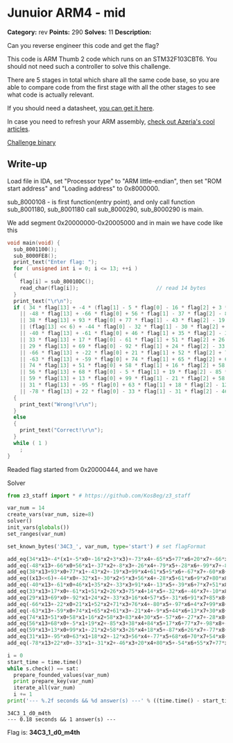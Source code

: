 # Junuior ARM4 - mid

**Category:** rev
**Points:** 290
**Solves:** 11
**Description:**

Can you reverse engineer this code and get the flag?

This code is ARM Thumb 2 code which runs on an STM32F103CBT6. You should not need such a controller to solve this challenge.

There are 5 stages in total which share all the same code base, so you are able to compare code from the first stage with all the other stages to see what code is actually relevant.

If you should need a datasheet, [you can get it here](http://www.st.com/content/ccc/resource/technical/document/reference_manual/59/b9/ba/7f/11/af/43/d5/CD00171190.pdf/files/CD00171190.pdf/jcr:content/translations/en.CD00171190.pdf).

In case you need to refresh your ARM assembly, [check out Azeria's cool articles](https://azeria-labs.com/writing-arm-assembly-part-1/).

[Challenge binary](arm_stage4.bin)

## Write-up

Load file in IDA, set "Processor type" to "ARM little-endian", then set "ROM start address" and "Loading address" to 0x8000000.

sub_8000108 - is first function(entry point), and only call function sub_8001180, sub_8001180 call sub_8000290, sub_8000290 is main.

We add segment 0x20000000-0x20005000 and in main we have code like this
```C
void main(void) {
  sub_8001100();
  sub_8000FE8();
  print_text("Enter flag: ");
  for ( unsigned int i = 0; i <= 13; ++i )
  {
    flag[i] = sub_80010DC();
    read_char(flag[i]);                         // read 14 bytes
  }
  print_text("\r\n");
  if ( 34 * flag[13] + -4 * (flag[1] - 5 * flag[0] - 16 * flag[2] + 3 * flag[3]) - 73 * flag[4] - 65 * flag[5] + 77 * flag[6] + 20 * flag[7] - 66 * flag[8] + 4 * flag[9] - 58 * flag[10] - 6 * flag[11] + 94 * flag[12] != 8701
    || -48 * flag[13] + -66 * flag[0] + 56 * flag[1] - 37 * flag[2] - 8 * flag[3] - 26 * flag[4] - 79 * flag[5] - 28 * flag[6] - 99 * flag[7] - 87 * flag[8] - 86 * flag[9] + 71 * flag[10] - 69 * flag[11] - 43 * flag[12] != -40417
    || 38 * flag[13] + 93 * flag[0] + 77 * flag[1] - 43 * flag[2] - 19 * flag[3] + 99 * flag[4] + 61 * flag[5] + 5 * flag[6] - 67 * flag[7] - 60 * flag[8] + 88 * flag[9] + 41 * flag[10] + 19 * flag[11] + 70 * flag[12] != 34075
    || (flag[13] << 6) + -44 * flag[0] - 32 * flag[1] - 30 * flag[2] + 5 * flag[3] + 56 * flag[4] - 28 * flag[5] + 61 * flag[6] + 9 * flag[7] + 80 * flag[8] + 40 * flag[9] - 66 * flag[10] - 42 * flag[11] + 62 * flag[12] != 17090
    || -40 * flag[13] + -61 * flag[0] + 46 * flag[1] + 35 * flag[2] - 33 * flag[3] + 91 * flag[4] - 13 * flag[5] - 39 * flag[6] + 7 * flag[7] + 51 * flag[8] + 93 * flag[9] + 55 * flag[10] + 49 * flag[11] + 94 * flag[12] != 31516
    || 33 * flag[13] + 17 * flag[0] - 61 * flag[1] + 51 * flag[2] + 26 * flag[3] + 75 * flag[4] + 14 * flag[5] - 32 * flag[6] - 46 * flag[7] - 10 * flag[8] - 36 * flag[9] + 81 * flag[10] + 69 * flag[11] - 32 * flag[12] != 10846
    || 29 * flag[13] + 69 * flag[0] - 92 * flag[1] + 24 * flag[2] - 33 * flag[3] + 16 * flag[4] + 57 * flag[5] - 31 * flag[6] + 91 * flag[7] + 85 * flag[8] + 72 * flag[9] + 23 * flag[10] + 21 * flag[11] + 45 * flag[12] != 31883
    || -66 * flag[13] + -22 * flag[0] + 21 * flag[1] + 52 * flag[2] + 71 * flag[3] + 76 * flag[4] - 80 * flag[5] - 97 * flag[6] + 4 * flag[7] + 99 * flag[8] - 7 * flag[9] - 43 * flag[10] - 13 * flag[11] + 37 * flag[12] != -2288
    || -63 * flag[13] + -59 * flag[0] + 74 * flag[1] + 65 * flag[2] + 61 * flag[3] - 21 * flag[4] - 9 * flag[5] + 44 * flag[6] + 13 * flag[7] + 30 * flag[8] + 13 * flag[9] - 69 * flag[10] - 2 * flag[11] + 9 * flag[12] != 891
    || 74 * flag[13] + 51 * flag[0] + 58 * flag[1] + 16 * flag[2] + 58 * flag[3] + 83 * flag[4] + 30 * flag[5] - 57 * flag[6] - 27 * flag[7] - 28 * flag[8] + 94 * flag[9] + 55 * flag[10] + 72 * flag[11] - 96 * flag[12] != 24772
    || 56 * flag[13] + 68 * flag[0] - 5 * flag[1] + 19 * flag[2] - 85 * flag[3] + 38 * flag[4] + 84 * flag[5] + 17 * flag[6] + 77 * flag[7] - 98 * flag[8] - 37 * flag[9] - 38 * flag[10] + 32 * flag[11] - 45 * flag[12] != 7094
    || 59 * flag[13] + 13 * flag[0] + 99 * flag[1] - 21 * flag[2] + 58 * flag[3] + 26 * flag[4] + 18 * flag[5] - 87 * flag[6] + 26 * flag[7] - 77 * flag[8] - 47 * flag[9] + 33 * flag[10] - 45 * flag[11] - 78 * flag[12] != -4767
    || 31 * flag[13] + -95 * flag[0] + 63 * flag[1] + 18 * flag[2] - 12 * flag[3] + 56 * flag[4] - 77 * flag[5] + 68 * flag[6] + 70 * flag[7] + 54 * flag[8] + 41 * flag[9] + 25 * flag[10] - 78 * flag[11] + 43 * flag[12] != 27400
    || -78 * flag[13] + 22 * flag[0] - 33 * flag[1] - 31 * flag[2] - 46 * flag[3] + 20 * flag[4] + 80 * flag[5] - 54 * flag[6] + 55 * flag[7] + 77 * flag[8] + 94 * flag[9] - 89 * flag[10] + 51 * flag[11] - 27 * flag[12] != -4494 )
  {
    print_text("Wrong!\r\n");
  }
  else
  {
    print_text("Correct!\r\n");
  }
  while ( 1 )
    ;
}
```

Readed flag started from 0x20000444, and we have

Solver
```python
from z3_staff import * # https://github.com/KosBeg/z3_staff

var_num = 14
create_vars(var_num, size=8)
solver()
init_vars(globals())
set_ranges(var_num)

set_known_bytes('34C3_', var_num, type='start') # set flagFormat

add_eq(34*x13+-4*(x1+-5*x0+-16*x2+3*x3)+-73*x4+-65*x5+77*x6+20*x7+-66*x8+4*x9+-58*x10+-6*x11+94*x12==8701)
add_eq(-48*x13+-66*x0+56*x1+-37*x2+-8*x3+-26*x4+-79*x5+-28*x6+-99*x7+-87*x8+-86*x9+71*x10+-69*x11+-43*x12==-40417)
add_eq(38*x13+93*x0+77*x1+-43*x2+-19*x3+99*x4+61*x5+5*x6+-67*x7+-60*x8+88*x9+41*x10+19*x11+70*x12==34075)
add_eq((x13<<6)+-44*x0+-32*x1+-30*x2+5*x3+56*x4+-28*x5+61*x6+9*x7+80*x8+40*x9+-66*x10+-42*x11+62*x12==17090)
add_eq(-40*x13+-61*x0+46*x1+35*x2+-33*x3+91*x4+-13*x5+-39*x6+7*x7+51*x8+93*x9+55*x10+49*x11+94*x12==31516)
add_eq(33*x13+17*x0+-61*x1+51*x2+26*x3+75*x4+14*x5+-32*x6+-46*x7+-10*x8+-36*x9+81*x10+69*x11+-32*x12==10846)
add_eq(29*x13+69*x0+-92*x1+24*x2+-33*x3+16*x4+57*x5+-31*x6+91*x7+85*x8+72*x9+23*x10+21*x11+45*x12==31883)
add_eq(-66*x13+-22*x0+21*x1+52*x2+71*x3+76*x4+-80*x5+-97*x6+4*x7+99*x8+-7*x9+-43*x10+-13*x11+37*x12==-2288)
add_eq(-63*x13+-59*x0+74*x1+65*x2+61*x3+-21*x4+-9*x5+44*x6+13*x7+30*x8+13*x9+-69*x10+-2*x11+9*x12==891)
add_eq(74*x13+51*x0+58*x1+16*x2+58*x3+83*x4+30*x5+-57*x6+-27*x7+-28*x8+94*x9+55*x10+72*x11+-96*x12==24772)
add_eq(56*x13+68*x0+-5*x1+19*x2+-85*x3+38*x4+84*x5+17*x6+77*x7+-98*x8+-37*x9+-38*x10+32*x11+-45*x12==7094)
add_eq(59*x13+13*x0+99*x1+-21*x2+58*x3+26*x4+18*x5+-87*x6+26*x7+-77*x8+-47*x9+33*x10+-45*x11+-78*x12==-4767)
add_eq(31*x13+-95*x0+63*x1+18*x2+-12*x3+56*x4+-77*x5+68*x6+70*x7+54*x8+41*x9+25*x10+-78*x11+43*x12==27400)
add_eq(-78*x13+22*x0+-33*x1+-31*x2+-46*x3+20*x4+80*x5+-54*x6+55*x7+77*x8+94*x9+-89*x10+51*x11+-27*x12==-4494)

i = 0
start_time = time.time()
while s.check() == sat:
  prepare_founded_values(var_num)
  print prepare_key(var_num)
  iterate_all(var_num)
  i += 1
print('--- %.2f seconds && %d answer(s) ---' % ((time.time() - start_time), i) )
```
```
34C3_1_d0_m4th
--- 0.18 seconds && 1 answer(s) ---
```

Flag is: **34C3_1_d0_m4th**
